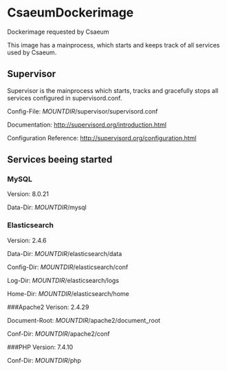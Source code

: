 # CsaeumDockerimage
Dockerimage requested by Csaeum

This image has a mainprocess, which starts and keeps track of all services used by Csaeum.

## Supervisor
Supervisor is the mainprocess which starts, tracks and gracefully stops all services configured in supervisord.conf.

Config-File: *MOUNTDIR*/supervisor/supervisord.conf

Documentation: http://supervisord.org/introduction.html

Configuration Reference: http://supervisord.org/configuration.html

## Services beeing started
### MySQL
Version: 8.0.21

Data-Dir: *MOUNTDIR*/mysql

### Elasticsearch
Version: 2.4.6

Data-Dir: *MOUNTDIR*/elasticsearch/data

Config-Dir: *MOUNTDIR*/elasticsearch/conf

Log-Dir: *MOUNTDIR*/elasticsearch/logs

Home-Dir: *MOUNTDIR*/elasticsearch/home

###Apache2
Verison: 2.4.29

Document-Root: *MOUNTDIR*/apache2/document_root

Conf-Dir: *MOUNTDIR*/apache2/conf

###PHP
Version: 7.4.10

Conf-Dir: *MOUNTDIR*/php



